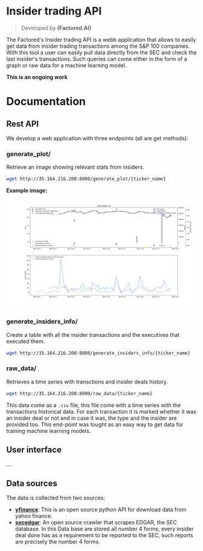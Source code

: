 # Insider trading API

> Developed by **(Factored.AI)**

The Factored's Insider trading API is a webb application that allows to easily get data from insider
trading transactions among the S&P 100 companies. With this tool a user can easily pull data directly from
the SEC and check the last insider's transactions. Such queries can come either in the form of a graph or raw data for a machine learning model.

**This is an ongoing work**
# Documentation

## Rest API  
We develop a web application with three endpoints (all are get methods): 

### **generate_plot/**

Retrieve an image showing relevant stats from insiders.

```bash
wget http://35.164.216.200:8000/generate_plot/{ticker_name}
```
**Example image:**
![Sample Plot](plot.png)

### **generate_insiders_info/**
Create a table with all the insider transactions and the executives that executed them.

```bash
wget http://35.164.216.200:8000/generate_insiders_info/{ticker_name}
```

### **raw_data/** 
Retrieves a time series with transctions and insider deals history. 

```bash
wget http://35.164.216.200:8000/raw_data/{ticker_name}
```

This data come as a `.csv` file, this file come with a time series with the transactions historical data. For each transaction it is marked whether it was an insider deal or not and in case it was, the type and the insider are provided too. This end-point was tought as an easy way to get data for training machine learning models.

## User interface

....



## Data sources

The data is collected from two sources:

* [**yfinance**](https://github.com/ranaroussi/yfinance): This is an open source python API for download data from yahoo finance.
* [**secedgar**](https://github.com/sec-edgar/sec-edgar): An open source crawler that scrapes EDGAR, the SEC database. In this Data base are stored all number 4 forms, every insider deal done has as a requirement to be reported to the SEC, such reports are precisely the number 4 forms.



